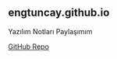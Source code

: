 ## engtuncay.github.io

Yazılım Notları Paylaşımım

[GitHub Repo](https://github.com/engtuncay/engtuncay.github.io)

